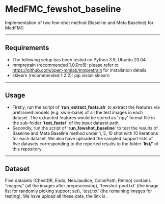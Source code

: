 # MedFMC_fewshot_baseline
Implementation of two few-shot method (Baseline and Meta Baseline) for MedFMC
****
## Requirements
* The following setup has been tested on Python 3.9, Ubuntu 20.04.  
* mmpretrain (recommended 1.0.0rc8): please refer to https://github.com/open-mmlab/mmpretrain for installation details.     
* sklearn (recommended 1.2.2): pip install sklearn  
****
## Usage 
* Firstly, run the script of '**run_extract_feats.sh**' to extract the features via pretrained models (e.g. swin-base) of all the test images in each dataset. The extracted features would be stored as '.npy' format file in the sub-folder '**test_feats/**' of the input dataset path.   
* Secondly, run the script of '**run_fewshot_baseline**' to test the results of Baseline and Meta Baseline method under 1, 5, 10 shot with 10 iterations for each dataset. We also have uploaded the sampled support lists of five datasets corresponding to the reported results to the folder '**list/**' of this repository.
****
## Dataset
Five datasets (ChestDR, Endo, NeoJaudice, ColonPath, Retino) contains 'images/' (all the images after preprocessing), 'fewshot-pool.txt' (the image list for randomly picking support set), 'test.txt' (the remaining images for testing). We have upload all these data, the link is .
